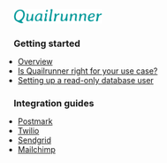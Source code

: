 <!-- docs/_sidebar.md -->

<div style="padding-left: 16px; padding-right: 16px;">
  <img src="logo.svg" width="160" />
</div>

<h3 style="padding-left: 16px; padding-right: 16px; margin-bottom: 0px;">Getting started</h3>

- [Overview](/)
- [Is Quailrunner right for your use case?](guides/quailrunner-use-cases.md)
- [Setting up a read-only database user](guides/read-only-database-user.md)

<h3 style="padding-left: 16px; padding-right: 16px; margin-bottom: 0px;">Integration guides</h3>

- [Postmark](integrations/postmark.md)
- [Twilio](integrations/twilio.md)
- [Sendgrid](integrations/sendgrid.md)
- [Mailchimp](integrations/mailchimp.md)
